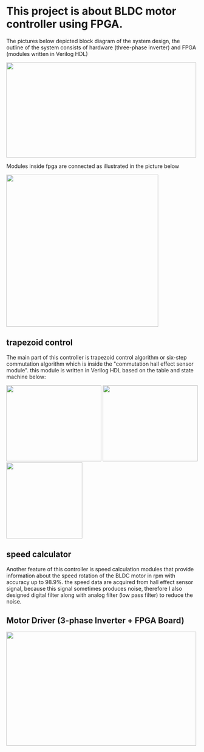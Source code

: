 # This project is about BLDC motor controller using FPGA. 
The pictures below depicted block diagram of the system design, the outline of the system consists of hardware (three-phase inverter) and FPGA (modules written in Verilog HDL) 

<img src="https://user-images.githubusercontent.com/49807950/174469247-d4324b46-c33f-416a-863b-4184044c8d0d.png" width=500 height=250>

Modules inside fpga are connected as illustrated in the picture below

<img src = "https://user-images.githubusercontent.com/49807950/207262613-81f2b3a9-3ecc-4674-a009-87fd168731ec.png" width=400 height = 400>

## trapezoid control
The main part of this controller is trapezoid control algorithm or six-step commutation algorithm which is inside the "commutation hall effect sensor module". this module is written in Verilog HDL based on the table and state machine below:

<img src="https://user-images.githubusercontent.com/49807950/174472223-2e3d6be1-c13d-49de-8684-d1b377dc2511.png" width=250 height=200> <img src="https://user-images.githubusercontent.com/49807950/174472233-30998467-eafc-4b12-9ed8-58a2ccc806b3.png" width=250 height=200> <img src="https://user-images.githubusercontent.com/49807950/174472426-866393a9-b109-4731-8f35-352881ec329c.png" width=200 height=200>


## speed calculator
Another feature of this controller is speed calculation modules that provide information about the speed rotation of the BLDC motor in rpm with accuracy up to 98.9%. the speed data are acquired from hall effect sensor signal, because this signal sometimes produces noise, therefore I also designed digital filter along with analog filter (low pass filter) to reduce the noise.

## Motor Driver (3-phase Inverter + FPGA Board)
<img src="https://user-images.githubusercontent.com/49807950/207264480-1258c45a-fc92-4426-aca2-d14f0269f39f.jpeg" width = 500 height = 300>



